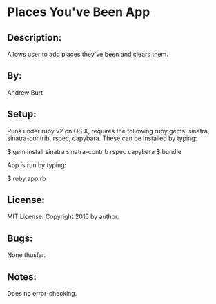 Places You've Been App
======================

Description:
------------
Allows user to add places they've been and clears them.

By:
---
Andrew Burt

Setup:
------
Runs under ruby v2 on OS X, requires the following ruby gems: sinatra, sinatra-contrib, rspec, capybara. These can be installed by typing:

$ gem install sinatra sinatra-contrib rspec capybara
$ bundle

App is run by typing:

$ ruby app.rb

License:
--------
MIT License. Copyright 2015 by author.

Bugs:
-----
None thusfar.

Notes:
------
Does no error-checking.
